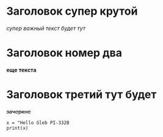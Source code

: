 # Заголовок супер крутой

*супер важный текст будет тут*

# Заголовок номер два

**еще текста**

# Заголовок третий тут будет

~~зачеркне~~

```
x = "Hello Gleb PI-332B
print(x)
```

